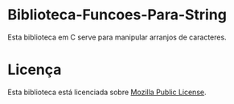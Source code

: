 # Biblioteca-Funcoes-Para-String
Esta biblioteca em C serve para manipular arranjos de caracteres.

# Licença
Esta biblioteca está licenciada sobre [Mozilla Public License](https://github.com/Henriquemcc/Biblioteca_Funcoes_Para_String_C/blob/master/LICENSE).
